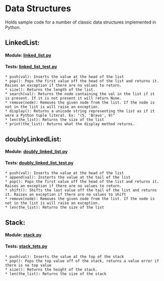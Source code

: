 # Data Structures
Holds sample code for a number of classic data structures implemented in Python.

## LinkedList:
#### Module: [linked_list.py](linked_list.py)
#### Tests: [linked_list_test.py](linked_list_test.py)
    * push(val): Inserts the value at the head of the list
    * pop(): Pops the first value off the head of the list and returns it. Raises an exception if there are no values to return.
    * size(): Returns the length of the list.
    * search(val): Returns the node containing the val in the list if it is present. If it is not present it will return None.
    * remove(node): Removes the given node from the list. If the node is not in the list is will raise an exception.
    * display(): Returns a unicode string representing the list as if it were a Python tuple literal. Ex: "(5, 'Bravo', 9)"
    * len(the_list): Returns the size of the list
    * print(the_list): Returns what the display method returns.

## doublyLinkedList:
#### Module: [doubly_linked_list.py](doubly_linked_list.py)
#### Tests: [doubly_linked_list_test.py](doubly_linked_list_test.py)
    * push(val): Inserts the value at the head of the list
    * append(val): Insterts the value at the tail of the list
    * pop(): Pops the first value off the head of the list and returns it. Raises an exception if there are no values to return.
    * shift(): Shifts the last value off the tail of the list and returns it. Raises an exception if there are no values to shift
    * remove(node): Removes the given node from the list. If the node is not in the list is will raise an exception.
    * len(the_list): Returns the size of the list
    
## Stack:
#### Module: [stack.py](stack.py)
#### Tests: [stack_tets.py](stack_test.py)
    * push(val): Inserts the value at the top of the stack
    * pop(): Pops the top value off of the stack, returns a value error if there is no top value
    * size(): Returns the height of the stack.
    * len(the_list): Returns the size of the stack